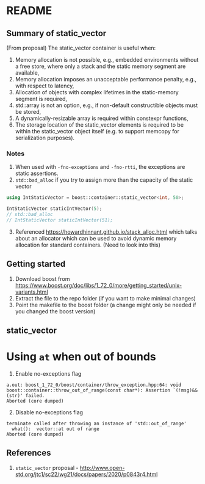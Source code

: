 # README

## Summary of static_vector

(From proposal)
The static_vector container is useful when:
1. Memory allocation is not possible, e.g., embedded environments without a free store, where only a stack and the static memory segment are available,
2. Memory allocation imposes an unacceptable performance penalty, e.g., with respect to latency,
3. Allocation of objects with complex lifetimes in the static-memory segment is required,
4. std::array is not an option, e.g., if non-default constructible objects must be stored,
5. A dynamically-resizable array is required within constexpr functions,
6. The storage location of the static_vector elements is required to be within the static_vector object itself (e.g. to support memcopy for serialization purposes).


### Notes
1. When used with `-fno-exceptions` and `-fno-rtti`, the exceptions are static assertions. 
2. `std::bad_alloc` if you try to assign more than the capacity of the static vector
```CPP
using IntStaticVector = boost::container::static_vector<int, 50>;

IntStaticVector staticIntVector(5);
// std::bad_alloc
// IntStaticVector staticIntVector(51);
```
3. Referenced https://howardhinnant.github.io/stack_alloc.html which talks about an allocator which can be used to avoid dynamic memory allocation for standard containers. (Need to look into this)

## Getting started
1. Download boost from https://www.boost.org/doc/libs/1_72_0/more/getting_started/unix-variants.html
2. Extract the file to the repo folder (if you want to make minimal changes)
3. Point the makefile to the boost folder (a change might only be needed if you changed the boost version)

## static_vector

# Using `at` when out of bounds

1. Enable no-exceptions flag
```
a.out: boost_1_72_0/boost/container/throw_exception.hpp:64: void boost::container::throw_out_of_range(const char*): Assertion `(!msg)&&(str)' failed.
Aborted (core dumped)
```
2. Disable no-exceptions flag
```
terminate called after throwing an instance of 'std::out_of_range'
  what():  vector::at out of range
Aborted (core dumped)
```

## References
1. `static_vector` proposal - http://www.open-std.org/jtc1/sc22/wg21/docs/papers/2020/p0843r4.html
